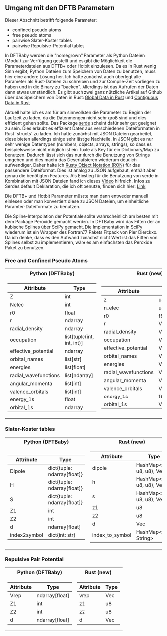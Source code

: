 ## Umgang mit den DFTB Parametern

Dieser Abschnitt betrifft folgende Parameter: 
 - confined pseudo atoms
 - free pseudo atoms 
 - pairwise Slater-Koster tables
 - pairwise Repulsive-Potential tables
    
In DFTBaby werden die "homegrown" Parameter als Python Dateien (Modul) zur 
Verfügung gestellt und es gibt die Möglichkeit die Parameterdateien aus
DFTB+ oder Hotbit einzulesen. Da es in Rust wenig Sinn ergibt, Python Dateien 
zum Speichern von Daten zu benutzen, muss hier eine andere Lösung her. Ich hatte
zunächst auch  überlegt alle Parameter als Rust-Dateien zu schreiben und
zur Compile-Zeit vorliegen zu haben und in die Binary zu "backen". Allerdings ist
das Aufrufen der Daten dann etwas umständlich.  Es gibt auch zwei
ganz nützliche Artikel auf Github über das Speichern von Daten in Rust: 
[Global Data in Rust](https://github.com/paulkernfeld/global-data-in-rust)
und [Contiguous Data in Rust](https://github.com/paulkernfeld/contiguous-data-in-rust)

Aktuell halte ich es am für am sinnvollsten die Parameter zu Beginn der Laufzeit zu laden,
da die Datenmengen nicht sehr groß sind und dies effizient gehen sollte. Das Package
[serde](https://serde.rs) scheint dafür sehr gut geeignet zu sein. Dies erlaubt es effizient Daten 
aus verschiedenen Dateiformaten in Rust ´structs´ zu laden. 
Ich hatte zunächst mit JSON Dateien gearbeitet, diese bieten allerdings einige sehr lästige Nachteile. 
In JSON gibt es nur sehr wenige Datentypen (numbers, objects, arrays, strings), so dass es beispielsweise
nicht möglich ist ein Tuple als Key für ein Dictionary/Map zu benutzen. Dadurch lässt sich das nur durch 
die Benutzung von Strings umgehen und dies macht das Deserialisieren wiederum deutlich aufwendiger. 
Daher halte ich [Rusty Object Notation (RON)](https://github.com/ron-rs/ron) für das passendere Dateiformat. 
Dies ist analog zu JSON aufgebaut, enthält aber genau die benötigten Features. 
Als Einstieg für die Benutzung von serde in Kombination mit JSON Dateien fand ich dieses [Video](https://www.youtube.com/watch?v=hIi_UlyIPMg) hilfreich.
Infos zu Serdes default Deklaration, die ich oft benutze, finden sich hier: [Link](https://serde.rs/field-attrs.html)  

Die DFTB+ und Hotbit Parameter müsste man dann entweder manuell einlesen oder man konvertiert diese
zu JSON Dateien, um einheitliche Paramter-Dateiformate zu benutzen. 

Die Spline-Interpolation der Potentiale sollte wahrscheinlich am besten mit dem
Package Peroxide gemacht werden. In DFTBaby wird das Fitten der an kubische Splines
über SciPy gemacht. Die Implementation in SciPy wiederum ist ein Wrapper des Fortran77
Pakets Fitpack von Pier Dierckxx. Da ich denke, dass es den Aufwand zunächst nicht Wert ist 
das Fitten von Splines selbst zu implementieren, wäre es am einfachsten 
das Peroxide Paket zu benutzen. 

### Free and Confined Pseudo Atoms
<table>
<tr><th> Python (DFTBaby) </th><th> Rust (new) </th></tr>
<tr><td>

| Attribute            | Type             |
|----------------------|------------------|
| Z                    | int              |
| Nelec                | int              |
| r0                   | float            |
| r                    | ndarray          |
| radial_density       | ndarray          |
| occupation           | list[tuple(int, int, int)] |
| effective_potential  | ndarray          |
| orbital_names        | list[str]        |
| energies             | list[float]      |
| radial_wavefunctions | list[ndarray]    |
| angular_momenta      | list[int]        |
| valence_orbitals     | list[int]        |
| energy_1s            | float            |
| orbital_1s           | ndarray          |

</td><td>

| Attribute            | Type              |
|----------------------|-------------------|
| z                    | u8               |
| n_elec               | u8               |
| r0                   | f64             |
| r                    | Vec[f64]       |
| radial_density       | Vec[f64]       |
| occupation           | Vec[array[f64]]  |
| effective_potential  | Vec[f64]       |
| orbital_names        | Vec[str]         |
| energies             | Vec[f64]       |
| radial_wavefunctions | Vec[Vec[f64]] |
| angular_momenta      | Vec[u8]         |
| valence_orbitals     | Vec[u8]         |
| energy_1s            | f64             |
| orbital_1s           | Vec[f64]       |
</td><td>

</td></tr> </table>

### Slater-Koster tables


<table>
<tr><th> Python (DFTBaby) </th><th> Rust (new) </th></tr>
<tr><td>

| Attribute    | Type                        |
|--------------|-----------------------------|
| Dipole       | dict{tuple: ndarray[float]} |
| H            | dict{tuple: ndarray[float]} |
| S            | dict{tuple: ndarray[float]} |
| Z1           | int                         |
| Z2           | int                         |
| d            | ndarray[float]              |
| index2symbol | dict{int: str}              |

</td><td>

| Attribute       | Type             |
|-----------------|------------------|
| dipole          | HashMap<(u8, u8, u8), Vec<f64>> |
| h               | HashMap<(u8, u8, u8), Vec<f64>> |
| s               | HashMap<(u8, u8, u8), Vec<f64>> |
| z1              | u8               |
| z2              | u8               |
| d               | Vec<f64>         |
| index_to_symbol | HashMap<u8, String>  |

</td></tr> </table>


### Repulsive Pair Potential

<table>
<tr><th> Python (DFTBaby) </th><th> Rust (new) </th></tr>
<tr><td>


| Attribute   | Type          |
|-------------|---------------|
| Vrep        | ndarray[float]|
| Z1          | int           |
| Z2          | int           |
| d           | ndarray[float]|

</td><td>

| Attribute   | Type                |
|-------------|---------------------|
| vrep        | Vec<f64>                |
| z1          | u8                 |
| z2          | u8                 |
| d           | Vec<f64>           |

</td></tr> </table>
